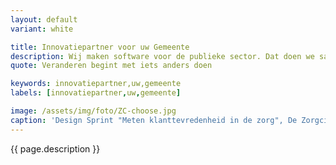 ```yaml
---
layout: default
variant: white

title: Innovatiepartner voor uw Gemeente
description: Wij maken software voor de publieke sector. Dat doen we samen met de mensen die onze software gebruiken. Onze aanpak is gebaseerd op een combinatie van bestaande technieken als Design Thinking, Service Design, Lean Startup en Agile. [Lees meer over ons.](/)
quote: Veranderen begint met iets anders doen

keywords: innovatiepartner,uw,gemeente
labels: [innovatiepartner,uw,gemeente]

image: /assets/img/foto/ZC-choose.jpg
caption: 'Design Sprint "Meten klanttevredenheid in de zorg", De Zorgcirkel'
---
```

{{ page.description }}